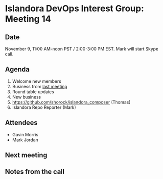 # Islandora DevOps Interest Group: Meeting 14

## Date

November 9, 11:00 AM-noon PST / 2:00-3:00 PM EST. Mark will start Skype call.

## Agenda

1. Welcome new members
1. Business from [last meeting](https://github.com/islandora-interest-groups/Islandora-DevOps-Interest-Group/blob/master/meetings/13.md)
1. Round table updates
1. New business
  1. https://github.com/shorock/islandora_composer (Thomas)
  1. Islandora Repo Reporter (Mark)

## Attendees

* Gavin Morris
* Mark Jordan

## Next meeting

## Notes from the call


